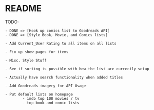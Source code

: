 # README
TODO:

	- DONE => [Hook up comics list to Goodreads API]
	- DONE => [Style Book, Movie, and Comics lists]

	- Add Current_User Rating to all items on all lists

	- Fix up show pages for items

	- Misc. Style Stuff

	- See if sorting is possible with how the list are currently setup

	- Actually have search functionality when added titles

	- Add Goodreads imagery for API Usage

	- Put default lists on homepage
			- imdb top 100 movies / tv
			- top book and comic lists
